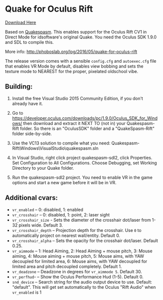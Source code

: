 # Quake for Oculus Rift

[Download Here](https://github.com/phoboslab/Quakespasm-Rift/releases)

Based on [Quakespasm](http://quakespasm.sourceforge.net/). This enables support for the Oculus Rift CV1 in Direct Mode for idsoftware's original Quake. You need the Oculus SDK 1.9.0 and SDL to compile this.

More info: http://phoboslab.org/log/2016/05/quake-for-oculus-rift

The release version comes with a sensible `config.cfg` and `autoexec.cfg` file that enables VR Mode by default, disables view bobbing and sets the texture mode to NEAREST for the proper, pixelated oldschool vibe.

## Building:

1. Install the free Visual Studio 2015 Community Edition, if you don't already have it.

2. Go to https://developer.oculus.com/downloads/pc/1.9.0/Oculus_SDK_for_Windows/ then download and extract it NEXT TO (not in) your Quakespasm-Rift folder. So there is an "OculusSDK" folder and a "QuakeSpasm-Rift" folder side-by-side.

3. Use the VC13 solution to compile what you need:
	Quakespasm-Rift\Windows\VisualStudio\quakespasm.sln
	
4. In Visual Studio, right click project quakespasm-sdl2, click Properties. Set Configuration to All Configurations. Choose Debugging, set Working Directory to your Quake folder.

5. Run the quakespasm-sdl2 project. You need to enable VR in the game options and start a new game before it will be in VR.

## Additional cvars:
- `vr_enabled` – 0: disabled, 1: enabled
- `vr_crosshair` – 0: disabled, 1: point, 2: laser sight
- `vr_crosshair_size` - Sets the diameter of the crosshair dot/laser from 1-32 pixels wide. Default 3.
- `vr_crosshair_depth` – Projection depth for the crosshair. Use `0` to automatically project on nearest wall/entity. Default 0.
- `vr_crosshair_alpha` – Sets the opacity for the crosshair dot/laser. Default 0.25.
- `vr_aimmode` – 1: Head Aiming, 2: Head Aiming + mouse pitch, 3: Mouse aiming, 4: Mouse aiming + mouse pitch, 5: Mouse aims, with YAW decoupled for limited area, 6: Mouse aims, with YAW decoupled for limited area and pitch decoupled completely. Default 1.
- `vr_deadzone` – Deadzone in degrees for `vr_aimmode 5`. Default 30.
- `vr_perfhud`- – Show the Oculus Performance Hud (1-5). Default 0.
- `snd_device` – Search string for the audio output device to use. Default: "default". This will get set automatically to the Oculus "Rift Audio" when `vr_enabled` is 1
